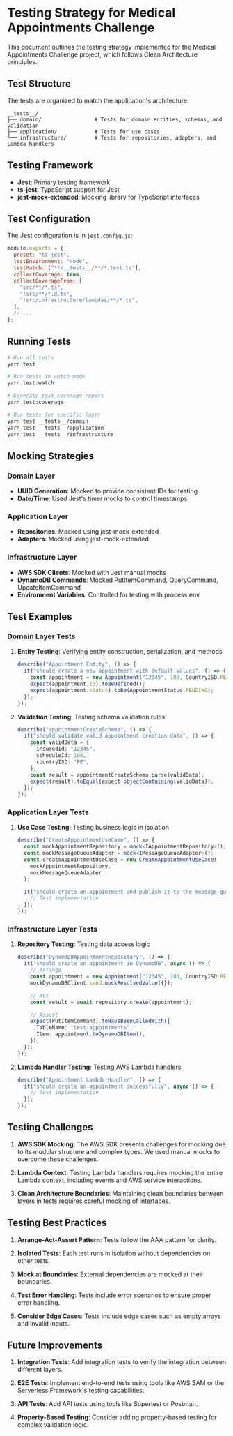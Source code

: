 # Testing Strategy for Medical Appointments Challenge

This document outlines the testing strategy implemented for the Medical Appointments Challenge project, which follows Clean Architecture principles.

## Test Structure

The tests are organized to match the application's architecture:

```
__tests__/
├── domain/                 # Tests for domain entities, schemas, and validation
├── application/            # Tests for use cases
└── infrastructure/         # Tests for repositories, adapters, and Lambda handlers
```

## Testing Framework

- **Jest**: Primary testing framework
- **ts-jest**: TypeScript support for Jest
- **jest-mock-extended**: Mocking library for TypeScript interfaces

## Test Configuration

The Jest configuration is in `jest.config.js`:

```javascript
module.exports = {
  preset: "ts-jest",
  testEnvironment: "node",
  testMatch: ["**/__tests__/**/*.test.ts"],
  collectCoverage: true,
  collectCoverageFrom: [
    "src/**/*.ts",
    "!src/**/*.d.ts",
    "!src/infrastructure/lambdas/**/*.ts",
  ],
  // ...
};
```

## Running Tests

```bash
# Run all tests
yarn test

# Run tests in watch mode
yarn test:watch

# Generate test coverage report
yarn test:coverage

# Run tests for specific layer
yarn test __tests__/domain
yarn test __tests__/application
yarn test __tests__/infrastructure
```

## Mocking Strategies

### Domain Layer

- **UUID Generation**: Mocked to provide consistent IDs for testing
- **Date/Time**: Used Jest's timer mocks to control timestamps

### Application Layer

- **Repositories**: Mocked using jest-mock-extended
- **Adapters**: Mocked using jest-mock-extended

### Infrastructure Layer

- **AWS SDK Clients**: Mocked with Jest manual mocks
- **DynamoDB Commands**: Mocked PutItemCommand, QueryCommand, UpdateItemCommand
- **Environment Variables**: Controlled for testing with process.env

## Test Examples

### Domain Layer Tests

1. **Entity Testing**: Verifying entity construction, serialization, and methods

   ```typescript
   describe("Appointment Entity", () => {
     it("should create a new appointment with default values", () => {
       const appointment = new Appointment("12345", 100, CountryISO.PERU);
       expect(appointment.id).toBeDefined();
       expect(appointment.status).toBe(AppointmentStatus.PENDING);
     });
   });
   ```

2. **Validation Testing**: Testing schema validation rules
   ```typescript
   describe("appointmentCreateSchema", () => {
     it("should validate valid appointment creation data", () => {
       const validData = {
         insuredId: "12345",
         scheduleId: 100,
         countryISO: "PE",
       };
       const result = appointmentCreateSchema.parse(validData);
       expect(result).toEqual(expect.objectContaining(validData));
     });
   });
   ```

### Application Layer Tests

1. **Use Case Testing**: Testing business logic in isolation

   ```typescript
   describe("CreateAppointmentUseCase", () => {
     const mockAppointmentRepository = mock<IAppointmentRepository>();
     const mockMessageQueueAdapter = mock<IMessageQueueAdapter>();
     const createAppointmentUseCase = new CreateAppointmentUseCase(
       mockAppointmentRepository,
       mockMessageQueueAdapter
     );

     it("should create an appointment and publish it to the message queue", async () => {
       // Test implementation
     });
   });
   ```

### Infrastructure Layer Tests

1. **Repository Testing**: Testing data access logic

   ```typescript
   describe("DynamoDBAppointmentRepository", () => {
     it("should create an appointment in DynamoDB", async () => {
       // Arrange
       const appointment = new Appointment("12345", 100, CountryISO.PERU);
       mockDynamoDBClient.send.mockResolvedValue({});

       // Act
       const result = await repository.create(appointment);

       // Assert
       expect(PutItemCommand).toHaveBeenCalledWith({
         TableName: "test-appointments",
         Item: appointment.toDynamoDBItem(),
       });
     });
   });
   ```

2. **Lambda Handler Testing**: Testing AWS Lambda handlers
   ```typescript
   describe("Appointment Lambda Handler", () => {
     it("should create an appointment successfully", async () => {
       // Test implementation
     });
   });
   ```

## Testing Challenges

1. **AWS SDK Mocking**: The AWS SDK presents challenges for mocking due to its modular structure and complex types. We used manual mocks to overcome these challenges.

2. **Lambda Context**: Testing Lambda handlers requires mocking the entire Lambda context, including events and AWS service interactions.

3. **Clean Architecture Boundaries**: Maintaining clean boundaries between layers in tests requires careful mocking of interfaces.

## Testing Best Practices

1. **Arrange-Act-Assert Pattern**: Tests follow the AAA pattern for clarity.

2. **Isolated Tests**: Each test runs in isolation without dependencies on other tests.

3. **Mock at Boundaries**: External dependencies are mocked at their boundaries.

4. **Test Error Handling**: Tests include error scenarios to ensure proper error handling.

5. **Consider Edge Cases**: Tests include edge cases such as empty arrays and invalid inputs.

## Future Improvements

1. **Integration Tests**: Add integration tests to verify the integration between different layers.

2. **E2E Tests**: Implement end-to-end tests using tools like AWS SAM or the Serverless Framework's testing capabilities.

3. **API Tests**: Add API tests using tools like Supertest or Postman.

4. **Property-Based Testing**: Consider adding property-based testing for complex validation logic.
